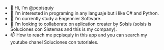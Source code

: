 - 👋 Hi, I’m @pcpisquiy
- 👀 I’m interested in programing in any languaje but i like C# and Python. 
- 🌱 I’m currently study a Engennier Software.
- 💞️ I’m looking to collaborate on aplication creater by Solsis (solsis is Soluciones con Sistemas and this is my company).
- 📫 How to reach me pcpisquiy in this app and you can search my youtube chanel Soluciones con tutoriales.

<!---
pcpisquiy/pcpisquiy is a ✨ special ✨ repository because its `README.md` (this file) appears on your GitHub profile.
You can click the Preview link to take a look at your changes.
--->
